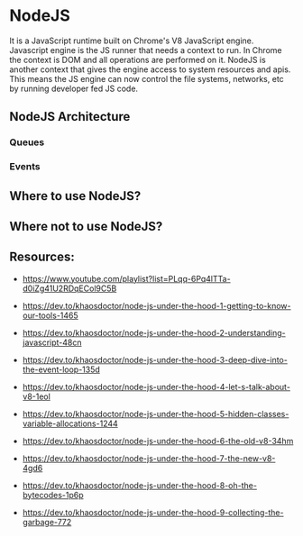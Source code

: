 # NodeJS

It is a JavaScript runtime built on Chrome's V8 JavaScript engine.
Javascript engine is the JS runner that needs a context to run. In Chrome the context is DOM and all operations are performed on it.
NodeJS is another context that gives the engine access to system resources and apis.
This means the JS engine can now control the file systems, networks, etc by running developer fed JS code.

## NodeJS Architecture

### Queues

### Events

## Where to use NodeJS?

## Where not to use NodeJS?

## Resources:

- https://www.youtube.com/playlist?list=PLqq-6Pq4lTTa-d0iZg41U2RDqECol9C5B

- https://dev.to/khaosdoctor/node-js-under-the-hood-1-getting-to-know-our-tools-1465
- https://dev.to/khaosdoctor/node-js-under-the-hood-2-understanding-javascript-48cn
- https://dev.to/khaosdoctor/node-js-under-the-hood-3-deep-dive-into-the-event-loop-135d
- https://dev.to/khaosdoctor/node-js-under-the-hood-4-let-s-talk-about-v8-1eol
- https://dev.to/khaosdoctor/node-js-under-the-hood-5-hidden-classes-variable-allocations-1244
- https://dev.to/khaosdoctor/node-js-under-the-hood-6-the-old-v8-34hm
- https://dev.to/khaosdoctor/node-js-under-the-hood-7-the-new-v8-4gd6
- https://dev.to/khaosdoctor/node-js-under-the-hood-8-oh-the-bytecodes-1p6p
- https://dev.to/khaosdoctor/node-js-under-the-hood-9-collecting-the-garbage-772
